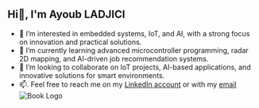 ## Hi👋, I'm Ayoub LADJICI

- 👀 I’m interested in embedded systems, IoT, and AI, with a strong focus on innovation and practical solutions.
- 🌱 I’m currently learning advanced microcontroller programming, radar 2D mapping, and AI-driven job recommendation systems.
- 💞️ I’m looking to collaborate on IoT projects, AI-based applications, and innovative solutions for smart environments.
- 📫. Feel free to reach me on my [LinkedIn account](https://www.linkedin.com/in/ayoub-ladjici-560528238/) or with my [email](ayoub.ladjici@outlook.com)
![Book Logo](https://your-image-hosting-link.com/book-logo.png)
<!--
**valentin-llv/valentin-llv** is a ✨ _special_ ✨ repository because its `README.md` (this file) appears on your GitHub profile.

Here are some ideas to get you started:

- 🔭 I’m currently working on ...
- 🌱 I’m currently learning ...
- 👯 I’m looking to collaborate on ...
- 🤔 I’m looking for help with ...
- 💬 Ask me about ...
- 📫 How to reach me: ...
- 😄 Pronouns: ...
- ⚡ Fun fact: ...
-->
